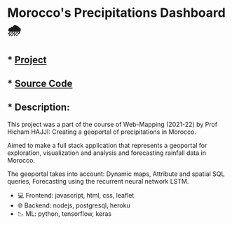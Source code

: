 # Morocco's Precipitations Dashboard 🌧️

<!-- &nbsp; -->

<!--
<center>
<iframe width="560" height="315" src="https://www.youtube.com/embed/-nWlC6axzmc" title="YouTube video player" frameborder="0" allow="accelerometer; autoplay; clipboard-write; encrypted-media; gyroscope; picture-in-picture" allowfullscreen></iframe>
</center> -->

<!-- &nbsp; -->

## \* <a href="https://precip-morocco.herokuapp.com/" target="_blank">Project</a>

## \* <a href="https://github.com/ayoubft/wm-22-project" target="_blank">Source Code</a>

## \* Description:

This project was a part of the course of Web-Mapping (2021-22) by Prof Hicham HAJJI: Creating a geoportal of precipitations in Morocco.

Aimed to make a full stack application that represents a geoportal for exploration, visualization and analysis and forecasting rainfall data in Morocco.

The geoportal takes into account: Dynamic maps, Attribute and spatial SQL queries, Forecasting using the recurrent neural network LSTM.

- 💻 Frontend: javascript, html, css, leaflet
- 🌐 Backend: nodejs, postgresql, heroku
- 📉 ML: python, tensorflow, keras

